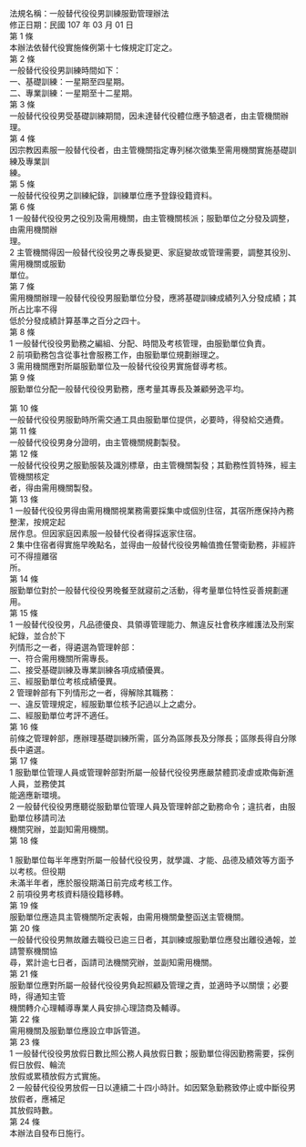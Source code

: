 法規名稱：一般替代役役男訓練服勤管理辦法  
修正日期：民國 107 年 03 月 01 日  
第 1 條  
本辦法依替代役實施條例第十七條規定訂定之。  
第 2 條  
一般替代役役男訓練時間如下：  
一、基礎訓練：一星期至四星期。  
二、專業訓練：一星期至十二星期。  
第 3 條  
一般替代役役男受基礎訓練期間，因未達替代役體位應予驗退者，由主管機關辦理。  
第 4 條  
因宗教因素服一般替代役者，由主管機關指定專列梯次徵集至需用機關實施基礎訓練及專業訓  
練。  
第 5 條  
一般替代役役男之訓練紀錄，訓練單位應予登錄役籍資料。  
第 6 條  
1 一般替代役役男之役別及需用機關，由主管機關核派；服勤單位之分發及調整，由需用機關辦  
理。  
2 主管機關得因一般替代役役男之專長變更、家庭變故或管理需要，調整其役別、需用機關或服勤  
單位。  
第 7 條  
需用機關辦理一般替代役役男服勤單位分發，應將基礎訓練成績列入分發成績；其所占比率不得  
低於分發成績計算基準之百分之四十。  
第 8 條  
1 一般替代役役男勤務之編組、分配、時間及考核管理，由服勤單位負責。  
2 前項勤務包含從事社會服務工作，由服勤單位規劃辦理之。  
3 需用機關應對所屬服勤單位及一般替代役役男實施督導考核。  
第 9 條  
服勤單位分配一般替代役役男勤務，應考量其專長及兼顧勞逸平均。  


第 10 條  
一般替代役役男服勤時所需交通工具由服勤單位提供，必要時，得發給交通費。  
第 11 條  
一般替代役役男身分證明，由主管機關規劃製發。  
第 12 條  
一般替代役役男之服勤服裝及識別標章，由主管機關製發；其勤務性質特殊，經主管機關核定  
者，得由需用機關製發。  
第 13 條  
1 一般替代役役男得由需用機關視業務需要採集中或個別住宿，其宿所應保持內務整潔，按規定起  
居作息。但因家庭因素服一般替代役者得採返家住宿。  
2 集中住宿者得實施早晚點名，並得由一般替代役役男輪值擔任警衛勤務，非經許可不得擅離宿  
所。  
第 14 條  
服勤單位對於一般替代役役男晚餐至就寢前之活動，得考量單位特性妥善規劃運用。  
第 15 條  
1 一般替代役役男，凡品德優良、具領導管理能力、無違反社會秩序維護法及刑案紀錄，並合於下  
列情形之一者，得遴選為管理幹部：  
一、符合需用機關所需專長。  
二、接受基礎訓練及專業訓練各項成績優異。  
三、經服勤單位考核成績優異。  
2 管理幹部有下列情形之一者，得解除其職務：  
一、違反管理規定，經服勤單位核予記過以上之處分。  
二、經服勤單位考評不適任。  
第 16 條  
前條之管理幹部，應辦理基礎訓練所需，區分為區隊長及分隊長；區隊長得自分隊長中遴選。  
第 17 條  
1 服勤單位管理人員或管理幹部對所屬一般替代役役男應嚴禁體罰凌虐或欺侮新進人員，並務使其  
能適應新環境。  
2 一般替代役役男應聽從服勤單位管理人員及管理幹部之勤務命令；違抗者，由服勤單位移請司法  
機關究辦，並副知需用機關。  
第 18 條  


1 服勤單位每半年應對所屬一般替代役役男，就學識、才能、品德及績效等方面予以考核。但役期  
未滿半年者，應於服役期滿日前完成考核工作。  
2 前項役男考核資料隨役籍移轉。  
第 19 條  
服勤單位應造具主管機關所定表報，由需用機關彙整函送主管機關。  
第 20 條  
一般替代役役男無故離去職役已逾三日者，其訓練或服勤單位應發出離役通報，並請警察機關協  
尋，累計逾七日者，函請司法機關究辦，並副知需用機關。  
第 21 條  
服勤單位應對所屬一般替代役役男負起照顧及管理之責，並適時予以關懷；必要時，得通知主管  
機關轉介心理輔導專業人員安排心理諮商及輔導。  
第 22 條  
需用機關及服勤單位應設立申訴管道。  
第 23 條  
1 一般替代役役男放假日數比照公務人員放假日數；服勤單位得因勤務需要，採例假日放假、輪流  
放假或累積放假方式實施。  
2 一般替代役役男放假一日以連續二十四小時計。如因緊急勤務致停止或中斷役男放假者，應補足  
其放假時數。  
第 24 條  
本辦法自發布日施行。  



